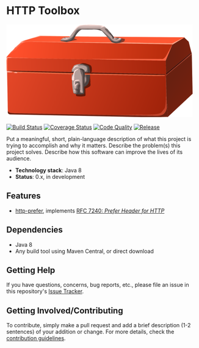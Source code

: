 # HTTP Toolbox

[![Banner 888×244](docs/toolbox.png)](https://pixabay.com/en/toolbox-red-box-grey-closed-gray-575407/)

[![Build Status](https://img.shields.io/travis/whiskeysierra/http-toolbox.svg)](https://travis-ci.org/whiskeysierra/http-toolbox)
[![Coverage Status](https://img.shields.io/coveralls/whiskeysierra/http-toolbox/master.svg)](https://coveralls.io/r/whiskeysierra/http-toolbox)
[![Code Quality](https://img.shields.io/codacy/grade/64f144ccc9e94925ba685276c18d9c30/master.svg)](https://www.codacy.com/app/whiskeysierra/http-toolbox)
[![Release](https://img.shields.io/github/release/whiskeysierra/http-toolbox.svg)](https://github.com/whiskeysierra/http-toolbox/releases)

Put a meaningful, short, plain-language description of what
this project is trying to accomplish and why it matters.
Describe the problem(s) this project solves.
Describe how this software can improve the lives of its audience.

- **Technology stack**: Java 8
- **Status**:  0.x, in development

## Features

-  [http-prefer](http-prefer), implements [RFC 7240: *Prefer Header for HTTP*](https://tools.ietf.org/html/rfc7240)

## Dependencies

- Java 8
- Any build tool using Maven Central, or direct download

## Getting Help

If you have questions, concerns, bug reports, etc., please file an issue in this repository's [Issue Tracker](../../issues).

## Getting Involved/Contributing

To contribute, simply make a pull request and add a brief description (1-2 sentences) of your addition or change. For
more details, check the [contribution guidelines](.github/CONTRIBUTING.md).
